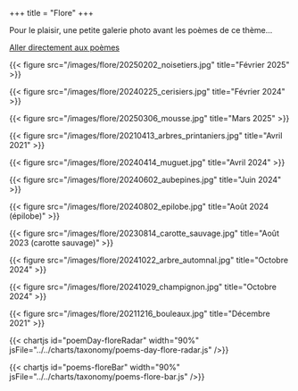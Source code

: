 +++
title = "Flore"
+++

Pour le plaisir, une petite galerie photo avant les poèmes de ce thème...

[Aller directement aux poèmes](./#a)

{{< figure src="/images/flore/20250202_noisetiers.jpg" title="Février 2025" >}}

{{< figure src="/images/flore/20240225_cerisiers.jpg" title="Février 2024" >}}

{{< figure src="/images/flore/20250306_mousse.jpg" title="Mars 2025" >}}

{{< figure src="/images/flore/20210413_arbres_printaniers.jpg" title="Avril 2021" >}}

{{< figure src="/images/flore/20240414_muguet.jpg" title="Avril 2024" >}}

{{< figure src="/images/flore/20240602_aubepines.jpg" title="Juin 2024" >}}

{{< figure src="/images/flore/20240802_epilobe.jpg" title="Août 2024 (épilobe)" >}}

{{< figure src="/images/flore/20230814_carotte_sauvage.jpg" title="Août 2023 (carotte sauvage)" >}}

{{< figure src="/images/flore/20241022_arbre_automnal.jpg" title="Octobre 2024" >}}

{{< figure src="/images/flore/20241029_champignon.jpg" title="Octobre 2024" >}}

{{< figure src="/images/flore/20211216_bouleaux.jpg" title="Décembre 2021" >}}

{{< chartjs id="poemDay-floreRadar" width="90%" jsFile="../../charts/taxonomy/poems-day-flore-radar.js" />}}

{{< chartjs id="poems-floreBar" width="90%" jsFile="../../charts/taxonomy/poems-flore-bar.js" />}}
